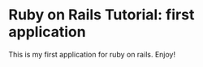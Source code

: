 # Ruby on Rails Tutorial: first application

This is my first application for ruby on rails.  Enjoy!